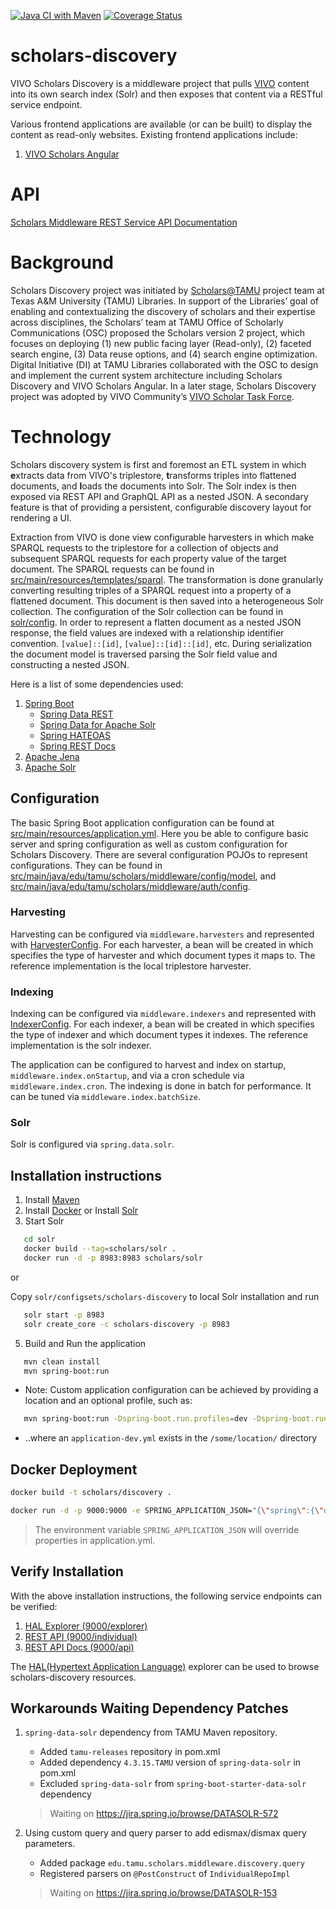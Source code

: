 [![Java CI with Maven](https://github.com/TAMULib/scholars-discovery/workflows/Java%20CI%20with%20Maven/badge.svg)](https://github.com/TAMULib/scholars-discovery/actions?query=workflow%3A%22Java+CI+with+Maven%22)
[![Coverage Status](https://coveralls.io/repos/github/TAMULib/scholars-discovery/badge.svg)](https://coveralls.io/github/TAMULib/scholars-discovery)

# scholars-discovery

VIVO Scholars Discovery is a middleware project that pulls [VIVO](https://duraspace.org/vivo/) content into its own search index (Solr) and then exposes that content via a RESTful service endpoint.

Various frontend applications are available (or can be built) to display the content as read-only websites.
Existing frontend applications include:

1. [VIVO Scholars Angular](https://github.com/vivo-community/scholars-angular)

# API

[Scholars Middleware REST Service API Documentation](https://tamulib.github.io/scholars-discovery/)

# Background

Scholars Discovery project was initiated by [Scholars@TAMU](https://scholars.library.tamu.edu/) project team at Texas A&M University (TAMU) Libraries. In support of the Libraries’ goal of enabling and contextualizing the discovery of scholars and their expertise across disciplines, the Scholars’ team at TAMU Office of Scholarly Communications (OSC) proposed the Scholars version 2 project, which focuses on deploying (1) new public facing layer (Read-only), (2) faceted search engine, (3) Data reuse options, and (4) search engine optimization. Digital Initiative (DI) at TAMU Libraries collaborated with the OSC to design and implement the current system architecture including Scholars Discovery and VIVO Scholars Angular. In a later stage, Scholars Discovery project was adopted by VIVO Community’s [VIVO Scholar Task Force](https://wiki.duraspace.org/display/VIVO/VIVO+Scholar+Task+Force).

# Technology

Scholars discovery system is first and foremost an ETL system in which **e**xtracts data from VIVO's triplestore, **t**ransforms triples into flattened documents, and **l**oads the documents into Solr. The Solr index is then exposed via REST API and GraphQL API as a nested JSON. A secondary feature is that of providing a persistent, configurable discovery layout for rendering a UI. 

Extraction from VIVO is done view configurable harvesters in which make SPARQL requests to the triplestore for a collection of objects and subsequent SPARQL requests for each property value of the target document. The SPARQL requests can be found in [src/main/resources/templates/sparql](https://github.com/vivo-community/scholars-discovery/tree/master/src/main/resources/templates/sparql). The transformation is done granularly converting resulting triples of a SPARQL request into a property of a flattened document. This document is then saved into a heterogeneous Solr collection. The configuration of the Solr collection can be found in [solr/config](https://github.com/vivo-community/scholars-discovery/tree/master/solr/config). In order to represent a flatten document as a nested JSON response, the field values are indexed with a relationship identifier convention. ```[value]::[id]```, ```[value]::[id]::[id]```, etc. During serialization the document model is traversed parsing the Solr field value and constructing a nested JSON.

Here is a list of some dependencies used:

1. [Spring Boot](https://spring.io/projects/spring-boot)
   - [Spring Data REST](https://spring.io/projects/spring-data-rest)
   - [Spring Data for Apache Solr](https://spring.io/projects/spring-data-solr)
   - [Spring HATEOAS](https://spring.io/projects/spring-hateoas)
   - [Spring REST Docs](https://spring.io/projects/spring-restdocs)
2. [Apache Jena](https://jena.apache.org/)
3. [Apache Solr](https://lucene.apache.org/solr/)

## Configuration

The basic Spring Boot application configuration can be found at [src/main/resources/application.yml](https://github.com/vivo-community/scholars-discovery/blob/master/src/main/resources/application.yml). Here you be able to configure basic server and spring configuration as well as custom configuration for Scholars Discovery. There are several configuration POJOs to represent configurations. They can be found in [src/main/java/edu/tamu/scholars/middleware/config/model](https://github.com/vivo-community/scholars-discovery/tree/master/src/main/java/edu/tamu/scholars/middleware/config/model), and [src/main/java/edu/tamu/scholars/middleware/auth/config](https://github.com/vivo-community/scholars-discovery/tree/master/src/main/java/edu/tamu/scholars/middleware/auth/config).

### Harvesting

Harvesting can be configured via ```middleware.harvesters``` and represented with [HarvesterConfig](https://github.com/vivo-community/scholars-discovery/blob/master/src/main/java/edu/tamu/scholars/middleware/config/model/HarvesterConfig.java). For each harvester, a bean will be created in which specifies the type of harvester and which document types it maps to. The reference implementation is the local triplestore harvester.

### Indexing

Indexing can be configured via ```middleware.indexers``` and represented with [IndexerConfig](https://github.com/vivo-community/scholars-discovery/blob/master/src/main/java/edu/tamu/scholars/middleware/config/model/IndexerConfig.java). For each indexer, a bean will be created in which specifies the type of indexer and which document types it indexes. The reference implementation is the solr indexer.

The application can be configured to harvest and index on startup, ```middleware.index.onStartup```, and via a cron schedule via ```middleware.index.cron```. The indexing is done in batch for performance. It can be tuned via ```middleware.index.batchSize```.

### Solr

Solr is configured via ```spring.data.solr```.

## Installation instructions

1. Install [Maven](https://maven.apache.org/install.html)
2. Install [Docker](https://docs.docker.com/install/) or Install [Solr](https://solr.apache.org/guide/solr/latest/getting-started/solr-tutorial.html)
3. Start Solr

```bash
   cd solr
   docker build --tag=scholars/solr .
   docker run -d -p 8983:8983 scholars/solr
```

or

Copy `solr/configsets/scholars-discovery` to local Solr installation and run

```bash
   solr start -p 8983
   solr create_core -c scholars-discovery -p 8983
```

5. Build and Run the application

```bash
   mvn clean install
   mvn spring-boot:run
```

   - Note: Custom application configuration can be achieved by providing a location and an optional profile, such as:

```bash
   mvn spring-boot:run -Dspring-boot.run.profiles=dev -Dspring-boot.run.config.location=/some/directory/
```

   - ..where an `application-dev.yml` exists in the `/some/location/` directory

## Docker Deployment

```bash
docker build -t scholars/discovery .
```

```bash
docker run -d -p 9000:9000 -e SPRING_APPLICATION_JSON="{\"spring\":{\"data\":{\"solr\":{\"host\":\"http://localhost:8983/solr\"}}},\"ui\":{\"url\":\"http://localhost:3000\"},\"vivo\":{\"base-url\":\"http://localhost:8080/vivo\"},\"middleware\":{\"allowed-origins\":[\"http://localhost:3000\"],\"index\":{\"onStartup\":false},\"export\":{\"individualBaseUri\":\"http://localhost:3000/display\"}}}" scholars/discovery
```

> The environment variable `SPRING_APPLICATION_JSON` will override properties in application.yml.

## Verify Installation

With the above installation instructions, the following service endpoints can be verified:

1. [HAL Explorer (9000/explorer)](http://localhost:9000)
2. [REST API (9000/individual)](http://localhost:9000/individual)
3. [REST API Docs (9000/api)](http://localhost:9000/api)

The [HAL(Hypertext Application Language)](https://docs.spring.io/spring-data/rest/docs/current/reference/html/#tools.hal-explorer) explorer can be used to browse scholars-discovery resources.

## Workarounds Waiting Dependency Patches

1. `spring-data-solr` dependency from TAMU Maven repository.
   - Added `tamu-releases` repository in pom.xml
   - Added dependency `4.3.15.TAMU` version of `spring-data-solr` in pom.xml
   - Excluded `spring-data-solr` from `spring-boot-starter-data-solr` dependency

   > Waiting on https://jira.spring.io/browse/DATASOLR-572

2. Using custom query and query parser to add edismax/dismax query parameters.
   - Added package `edu.tamu.scholars.middleware.discovery.query`
   - Registered parsers on `@PostConstruct` of `IndividualRepoImpl`

   > Waiting on https://jira.spring.io/browse/DATASOLR-153
